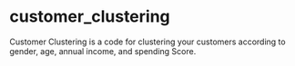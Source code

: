 # customer_clustering
Customer Clustering is a code for clustering your customers according to gender, age, annual income, and spending Score.

